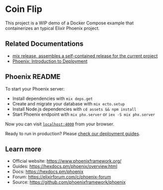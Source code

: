 # Coin Flip

This project is a WIP demo of a Docker Compose example that containerizes an typical Elixir Phoenix project.

## Related Documentations

* [mix release, assembles a self-contained release for the current project](https://hexdocs.pm/mix/Mix.Tasks.Release.html)
* [Phoenix: Introduction to Deployment](https://hexdocs.pm/phoenix/deployment.html)

## Phoenix README

To start your Phoenix server:

  * Install dependencies with `mix deps.get`
  * Create and migrate your database with `mix ecto.setup`
  * Install Node.js dependencies with `cd assets && npm install`
  * Start Phoenix endpoint with `mix phx.server` or `iex -S mix phx.server`

Now you can visit [`localhost:4000`](http://localhost:4000) from your browser.

Ready to run in production? Please [check our deployment guides](https://hexdocs.pm/phoenix/deployment.html).

## Learn more

  * Official website: https://www.phoenixframework.org/
  * Guides: https://hexdocs.pm/phoenix/overview.html
  * Docs: https://hexdocs.pm/phoenix
  * Forum: https://elixirforum.com/c/phoenix-forum
  * Source: https://github.com/phoenixframework/phoenix
